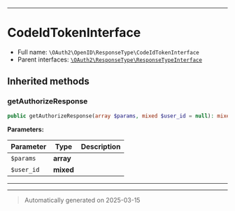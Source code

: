***

# CodeIdTokenInterface





* Full name: `\OAuth2\OpenID\ResponseType\CodeIdTokenInterface`
* Parent interfaces: [`\OAuth2\ResponseType\ResponseTypeInterface`](../../ResponseType/ResponseTypeInterface.md)




## Inherited methods


### getAuthorizeResponse



```php
public getAuthorizeResponse(array $params, mixed $user_id = null): mixed
```








**Parameters:**

| Parameter | Type | Description |
|-----------|------|-------------|
| `$params` | **array** |  |
| `$user_id` | **mixed** |  |





***


***
> Automatically generated on 2025-03-15

